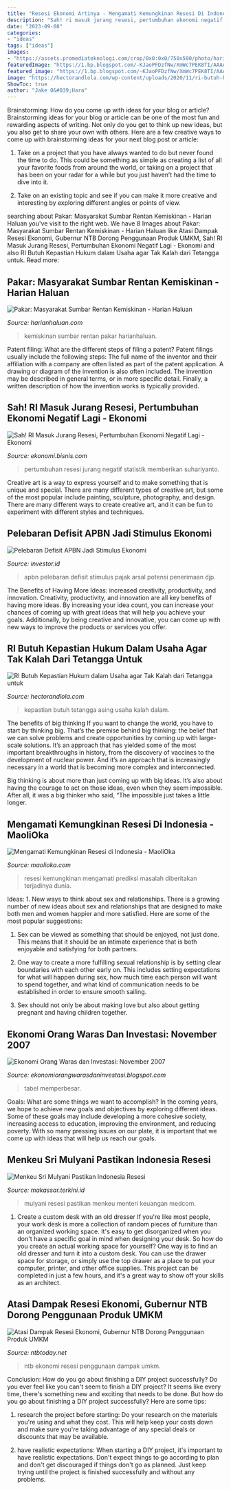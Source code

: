 ```yaml
---
title: "Resesi Ekonomi Artinya - Mengamati Kemungkinan Resesi Di Indonesia"
description: "Sah! ri masuk jurang resesi, pertumbuhan ekonomi negatif lagi"
date: "2023-09-08"
categories:
- "ideas"
tags: ["ideas"]
images:
- "https://assets.promediateknologi.com/crop/0x0:0x0/750x500/photo/harianhaluan/original/83158979789-images_(2).jpeg"
featuredImage: "https://1.bp.blogspot.com/-KJaoPFDzfNw/XmWc7PEK8TI/AAAAAAAALTU/z1WWnTeLf80YUpLp1hy6r94fqWStnfCFQCLcBGAsYHQ/s1600/jakarta-4845108_1920.jpg"
featured_image: "https://1.bp.blogspot.com/-KJaoPFDzfNw/XmWc7PEK8TI/AAAAAAAALTU/z1WWnTeLf80YUpLp1hy6r94fqWStnfCFQCLcBGAsYHQ/s1600/jakarta-4845108_1920.jpg"
image: "https://hectorandlola.com/wp-content/uploads/2020/11/ri-butuh-kepastian-hukum-dalam-usaha-agar-tak-kalah-dari-tetangga-untuk-menarik-investor-asing.jpg"
ShowToc: true
author: "Jake O&#039;Hara"
---
```



Brainstorming: How do you come up with ideas for your blog or article?
Brainstorming ideas for your blog or article can be one of the most fun and rewarding aspects of writing. Not only do you get to think up new ideas, but you also get to share your own with others. Here are a few creative ways to come up with brainstorming ideas for your next blog post or article:
1. Take on a project that you have always wanted to do but never found the time to do. This could be something as simple as creating a list of all your favorite foods from around the world, or taking on a project that has been on your radar for a while but you just haven’t had the time to dive into it.

2. Take on an existing topic and see if you can make it more creative and interesting by exploring different angles or points of view.

	

		
searching about Pakar: Masyarakat Sumbar Rentan Kemiskinan - Harian Haluan you've visit to the right web. We have 8 Images about Pakar: Masyarakat Sumbar Rentan Kemiskinan - Harian Haluan like Atasi Dampak Resesi Ekonomi, Gubernur NTB Dorong Penggunaan Produk UMKM, Sah! RI Masuk Jurang Resesi, Pertumbuhan Ekonomi Negatif Lagi - Ekonomi and also RI Butuh Kepastian Hukum dalam Usaha agar Tak Kalah dari Tetangga untuk. Read more:
		
    
## Pakar: Masyarakat Sumbar Rentan Kemiskinan - Harian Haluan

<img loading=lazy src="https://assets.promediateknologi.com/crop/0x0:0x0/750x500/photo/harianhaluan/original/83158979789-images_(2).jpeg" onerror="this.onerror=null;this.src='https://tse3.mm.bing.net/th?id=OIP.pt2bPPaxLbxWlZhTWEayWAHaE8&amp;pid=15.1';" alt="Pakar: Masyarakat Sumbar Rentan Kemiskinan - Harian Haluan">

_Source: harianhaluan.com_

>kemiskinan sumbar rentan pakar harianhaluan. 

	

Patent filing: What are the different steps of filing a patent?
Patent filings usually include the following steps: 
The full name of the inventor and their affiliation with a company are often listed as part of the patent application. A drawing or diagram of the invention is also often included. The invention may be described in general terms, or in more specific detail. Finally, a written description of how the invention works is typically provided.

    
## Sah! RI Masuk Jurang Resesi, Pertumbuhan Ekonomi Negatif Lagi - Ekonomi

<img loading=lazy src="https://images.bisnis-cdn.com/posts/2020/11/05/1313871/04022019-jod-bisnis-19-bps-5.jpg" onerror="this.onerror=null;this.src='https://tse1.mm.bing.net/th?id=OIP.nLmKWFA4KaUQ-w3SFhzR_AHaEo&amp;pid=15.1';" alt="Sah! RI Masuk Jurang Resesi, Pertumbuhan Ekonomi Negatif Lagi - Ekonomi">

_Source: ekonomi.bisnis.com_

>pertumbuhan resesi jurang negatif statistik memberikan suhariyanto. 

	

Creative art is a way to express yourself and to make something that is unique and special. There are many different types of creative art, but some of the most popular include painting, sculpture, photography, and design. There are many different ways to create creative art, and it can be fun to experiment with different styles and techniques.

    
## Pelebaran Defisit APBN Jadi Stimulus Ekonomi

<img loading=lazy src="https://img.beritasatu.com/cache/investor/798x449-2/20170118125439914.jpg" onerror="this.onerror=null;this.src='https://tse4.mm.bing.net/th?id=OIP.waMynqieq-GrOKiCmkFURQHaEK&amp;pid=15.1';" alt="Pelebaran Defisit APBN Jadi Stimulus Ekonomi">

_Source: investor.id_

>apbn pelebaran defisit stimulus pajak arsal potensi penerimaan djp. 

	

The Benefits of Having More Ideas: increased creativity, productivity, and innovation.
Creativity, productivity, and innovation are all key benefits of having more ideas. By increasing your idea count, you can increase your chances of coming up with great ideas that will help you achieve your goals. Additionally, by being creative and innovative, you can come up with new ways to improve the products or services you offer.

    
## RI Butuh Kepastian Hukum Dalam Usaha Agar Tak Kalah Dari Tetangga Untuk

<img loading=lazy src="https://hectorandlola.com/wp-content/uploads/2020/11/ri-butuh-kepastian-hukum-dalam-usaha-agar-tak-kalah-dari-tetangga-untuk-menarik-investor-asing.jpg" onerror="this.onerror=null;this.src='https://tse4.mm.bing.net/th?id=OIP.NXawF6krATLYDOUWDE0CyAHaEK&amp;pid=15.1';" alt="RI Butuh Kepastian Hukum dalam Usaha agar Tak Kalah dari Tetangga untuk">

_Source: hectorandlola.com_

>kepastian butuh tetangga asing usaha kalah dalam. 

	

The benefits of big thinking
If you want to change the world, you have to start by thinking big. That’s the premise behind big thinking: the belief that we can solve problems and create opportunities by coming up with large-scale solutions.
It’s an approach that has yielded some of the most important breakthroughs in history, from the discovery of vaccines to the development of nuclear power. And it’s an approach that is increasingly necessary in a world that is becoming more complex and interconnected.

Big thinking is about more than just coming up with big ideas. It’s also about having the courage to act on those ideas, even when they seem impossible. After all, it was a big thinker who said, “The impossible just takes a little longer.

    
## Mengamati Kemungkinan Resesi Di Indonesia - MaoliOka

<img loading=lazy src="https://1.bp.blogspot.com/-KJaoPFDzfNw/XmWc7PEK8TI/AAAAAAAALTU/z1WWnTeLf80YUpLp1hy6r94fqWStnfCFQCLcBGAsYHQ/s1600/jakarta-4845108_1920.jpg" onerror="this.onerror=null;this.src='https://tse2.mm.bing.net/th?id=OIP.Fb-8-A6W95QKuP56jgBOawHaEx&amp;pid=15.1';" alt="Mengamati Kemungkinan Resesi di Indonesia - MaoliOka">

_Source: maolioka.com_

>resesi kemungkinan mengamati prediksi masalah diberitakan terjadinya dunia. 

	

Ideas: 1. New ways to think about sex and relationships.
There is a growing number of new ideas about sex and relationships that are designed to make both men and women happier and more satisfied. Here are some of the most popular suggestions:
1. Sex can be viewed as something that should be enjoyed, not just done. This means that it should be an intimate experience that is both enjoyable and satisfying for both partners.

2. One way to create a more fulfilling sexual relationship is by setting clear boundaries with each other early on. This includes setting expectations for what will happen during sex, how much time each person will want to spend together, and what kind of communication needs to be established in order to ensure smooth sailing.

3. Sex should not only be about making love but also about getting pregnant and having children together.

    
## Ekonomi Orang Waras Dan Investasi: November 2007

<img loading=lazy src="http://2.bp.blogspot.com/_FjYHDzxEy7U/RzWIMoRkGNI/AAAAAAAAAMA/Qpc7y0bTvQM/s400/Table-2.bmp" onerror="this.onerror=null;this.src='https://tse1.mm.bing.net/th?id=OIP._lmR5BMYCyLNw5AUYDUmCAAAAA&amp;pid=15.1';" alt="Ekonomi Orang Waras dan Investasi: November 2007">

_Source: ekonomiorangwarasdaninvestasi.blogspot.com_

>tabel memperbesar. 

	

Goals: What are some things we want to accomplish?
In the coming years, we hope to achieve new goals and objectives by exploring different ideas. Some of these goals may include developing a more cohesive society, increasing access to education, improving the environment, and reducing poverty. With so many pressing issues on our plate, it is important that we come up with ideas that will help us reach our goals.

    
## Menkeu Sri Mulyani Pastikan Indonesia Resesi

<img loading=lazy src="https://makassar.terkini.id/wp-content/uploads/2019/07/medocm-650x385.jpg" onerror="this.onerror=null;this.src='https://tse4.mm.bing.net/th?id=OIP.DdshhLaE8s2hT9zkc6nNkgHaEY&amp;pid=15.1';" alt="Menkeu Sri Mulyani Pastikan Indonesia Resesi">

_Source: makassar.terkini.id_

>mulyani resesi pastikan menkeu menteri keuangan medcom. 

	

1. Create a custom desk with an old dresser
If you're like most people, your work desk is more a collection of random pieces of furniture than an organized working space. It's easy to get disorganized when you don't have a specific goal in mind when designing your desk. So how do you create an actual working space for yourself? One way is to find an old dresser and turn it into a custom desk. You can use the drawer space for storage, or simply use the top drawer as a place to put your computer, printer, and other office supplies. This project can be completed in just a few hours, and it's a great way to show off your skills as an architect.

    
## Atasi Dampak Resesi Ekonomi, Gubernur NTB Dorong Penggunaan Produk UMKM

<img loading=lazy src="https://www.ntbtoday.net/wp-content/uploads/2020/11/IMG20200929152535-300x200.jpg" onerror="this.onerror=null;this.src='https://tse4.mm.bing.net/th?id=OIP.5Ne3PTuTQdM34hq9F3P2rgAAAA&amp;pid=15.1';" alt="Atasi Dampak Resesi Ekonomi, Gubernur NTB Dorong Penggunaan Produk UMKM">

_Source: ntbtoday.net_

>ntb ekonomi resesi penggunaan dampak umkm. 

	

Conclusion: How do you go about finishing a DIY project successfully?
Do you ever feel like you can't seem to finish a DIY project? It seems like every time, there's something new and exciting that needs to be done. But how do you go about finishing a DIY project successfully? Here are some tips: 
1. research the project before starting: Do your research on the materials you're using and what they cost. This will help keep your costs down and make sure you're taking advantage of any special deals or discounts that may be available. 

2. have realistic expectations: When starting a DIY project, it's important to have realistic expectations. Don't expect things to go according to plan and don't get discouraged if things don't go as planned. Just keep trying until the project is finished successfully and without any problems. 


